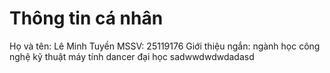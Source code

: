 # Thông tin cá nhân
Họ và tên: Lê Minh Tuyền
MSSV: 25119176
Giới thiệu ngắn: ngành học công nghệ kỹ thuật máy tính
dancer
đại học sadwwdwdwdadasd
